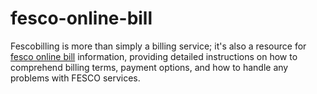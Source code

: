 # fesco-online-bill
Fescobilling is more than simply a billing service; it's also a resource for [fesco online bill](https://fescobilling.pk) information, providing detailed instructions on how to comprehend billing terms, payment options, and how to handle any problems with FESCO services.
